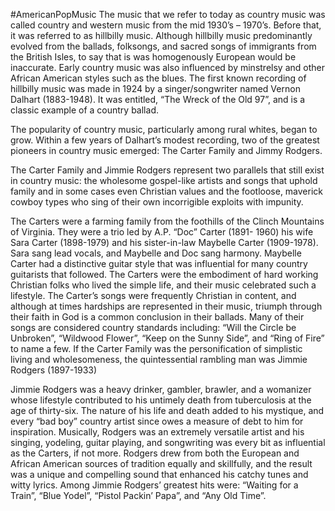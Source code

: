 #AmericanPopMusic
The music that we refer to today as country music was called country and western music from the mid 1930’s – 1970’s. Before that, it was referred to as hillbilly music. Although hillbilly music predominantly evolved from the ballads, folksongs, and sacred songs of immigrants from the British Isles, to say that is was homogenously European would be inaccurate. Early country music was also influenced by minstrelsy and other African American styles such as the blues. The first known recording of hillbilly music was made in 1924 by a singer/songwriter named Vernon Dalhart (1883-1948). It was entitled, “The Wreck of the Old 97”, and is a classic example of a country ballad. 

The popularity of country music, particularly among rural whites, began to grow. Within a few years of Dalhart’s modest recording, two of the greatest pioneers in country music emerged: The Carter Family and Jimmy Rodgers.

The Carter Family and Jimmie Rodgers represent two parallels that still exist in country music: the wholesome gospel-like artists and songs that uphold family and in some cases even Christian values and the footloose, maverick cowboy types who sing of their own incorrigible exploits with impunity.

The Carters were a farming family from the foothills of the Clinch Mountains of Virginia. They were a trio led by A.P. “Doc” Carter (1891- 1960) his wife Sara Carter (1898-1979) and his sister-in-law Maybelle Carter (1909-1978). Sara sang lead vocals, and Maybelle and Doc sang harmony. Maybelle Carter had a distinctive guitar style that was influential for many country guitarists that followed. The Carters were the embodiment of hard working Christian folks who lived the simple life, and their music celebrated such a lifestyle. The Carter’s songs were frequently Christian in content, and although at times hardships are represented in their music, triumph through their faith in God is a common conclusion in their ballads. Many of their songs are considered country standards including: “Will the Circle be Unbroken”, “Wildwood Flower”, “Keep on the Sunny Side”, and “Ring of Fire” to name a few. If the Carter Family was the personification of simplistic living and wholesomeness, the quintessential rambling man was Jimmie Rodgers (1897-1933) 

Jimmie Rodgers was a heavy drinker, gambler, brawler, and a womanizer whose lifestyle contributed to his untimely death from tuberculosis at the age of thirty-six. The nature of his life and death added to his mystique, and every “bad boy” country artist since owes a measure of debt to him for inspiration. Musically, Rodgers was an extremely versatile artist and his singing, yodeling, guitar playing, and songwriting was every bit as influential as the Carters, if not more. Rodgers drew from both the European and African American sources of tradition equally and skillfully, and the result was a unique and compelling sound that enhanced his catchy tunes and witty lyrics. Among Jimmie Rodgers’ greatest hits were: “Waiting for a Train”, “Blue Yodel”, “Pistol Packin’ Papa”, and “Any Old Time”.

